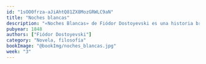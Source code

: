 ```yaml
---
id: "1sOO0frza-aJiAhtQ81ZX8MozGRWLC9aN"
title: "Noches blancas"
description: "«Noches Blancas» de Fiódor Dostoyevski es una historia breve pero conmovedora sobre el amor, los sueños y la soledad. Ambientada en las misteriosas noches de verano de San Petersburgo, relata el encuentro entre dos almas solitarias, cuyos destinos se entrelazan por un breve pero intenso momento. Una obra que captura la belleza de los sentimientos humanos y la fragilidad de las ilusiones."
pubyear: 1848
authors: ["Fiódor Dostoyevski"]
category: "Novela, filosofía"
bookImage: "@bookImg/noches_blancas.jpg"
week: "3"
---
```

